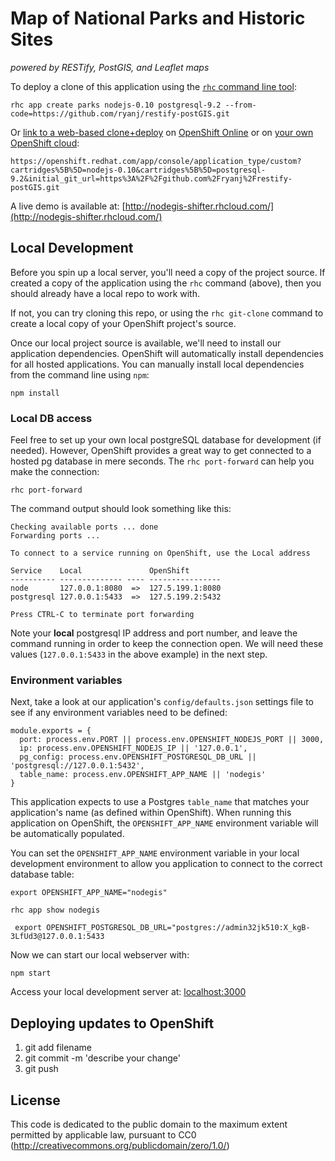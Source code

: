 # Map of National Parks and Historic Sites
*powered by RESTify, PostGIS, and Leaflet maps*

To deploy a clone of this application using the [`rhc` command line tool](http://rubygems.org/gems/rhc):

    rhc app create parks nodejs-0.10 postgresql-9.2 --from-code=https://github.com/ryanj/restify-postGIS.git
    
Or [link to a web-based clone+deploy](https://openshift.redhat.com/app/console/application_type/custom?cartridges%5B%5D=nodejs-0.10&cartridges%5B%5D=postgresql-9.2&initial_git_url=https%3A%2F%2Fgithub.com%2Fryanj%2Frestify-postGIS.git) on [OpenShift Online](http://OpenShift.com) or on [your own OpenShift cloud](http://openshift.github.io): 

    https://openshift.redhat.com/app/console/application_type/custom?cartridges%5B%5D=nodejs-0.10&cartridges%5B%5D=postgresql-9.2&initial_git_url=https%3A%2F%2Fgithub.com%2Fryanj%2Frestify-postGIS.git

A live demo is available at: [http://nodegis-shifter.rhcloud.com/](http://nodegis-shifter.rhcloud.com/)

## Local Development
Before you spin up a local server, you'll need a copy of the project source.  If created a copy of the application using the `rhc` command (above), then you should already have a local repo to work with.

If not, you can try cloning this repo, or using the `rhc git-clone` command to create a local copy of your OpenShift project's source.

Once our local project source is available, we'll need to install our application dependencies.  OpenShift will automatically install dependencies for all hosted applications.  You can manually install local dependencies from the command line using `npm`:

    npm install

### Local DB access
Feel free to set up your own local postgreSQL database for development (if needed).  However, OpenShift provides a great way to get connected to a hosted pg database in mere seconds.  The `rhc port-forward` can help you make the connection:

    rhc port-forward

The command output should look something like this:

    Checking available ports ... done
    Forwarding ports ...
    
    To connect to a service running on OpenShift, use the Local address
    
    Service    Local               OpenShift
    ---------- -------------- ---- ----------------
    node       127.0.0.1:8080  =>  127.5.199.1:8080
    postgresql 127.0.0.1:5433  =>  127.5.199.2:5432

    Press CTRL-C to terminate port forwarding

Note your **local** postgresql IP address and port number, and leave the command running in order to keep the connection open.  We will need these values (`127.0.0.1:5433` in the above example) in the next step.

### Environment variables
Next, take a look at our application's `config/defaults.json` settings file to see if any environment variables need to be defined:

    module.exports = {
      port: process.env.PORT || process.env.OPENSHIFT_NODEJS_PORT || 3000,
      ip: process.env.OPENSHIFT_NODEJS_IP || '127.0.0.1',
      pg_config: process.env.OPENSHIFT_POSTGRESQL_DB_URL || 'postgresql://127.0.0.1:5432',
      table_name: process.env.OPENSHIFT_APP_NAME || 'nodegis'
    }

This application expects to use a Postgres `table_name` that matches your application's name (as defined within OpenShift).  When running this application on OpenShift, the `OPENSHIFT_APP_NAME` environment variable will be automatically populated.  

You can set the `OPENSHIFT_APP_NAME` environment variable in your local development environment to allow you application to connect to the correct database table:

    export OPENSHIFT_APP_NAME="nodegis"



`rhc app show nodegis`

     export OPENSHIFT_POSTGRESQL_DB_URL="postgres://admin32jk510:X_kgB-3LfUd3@127.0.0.1:5433

Now we can start our local webserver with:

    npm start

Access your local development server at: [localhost:3000](http://localhost:3000)

## Deploying updates to OpenShift

1. git add filename
2. git commit -m 'describe your change'
3. git push

## License
This code is dedicated to the public domain to the maximum extent permitted by applicable law, pursuant to CC0 (http://creativecommons.org/publicdomain/zero/1.0/)
